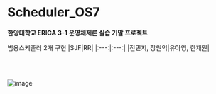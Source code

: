 # Scheduler_OS7

**한양대학교 ERICA 3-1 운영체제론 실습 기말 프로젝트**

범용스케줄러 2개 구현
|SJF|RR|
|:---:|:---:|
|전민지, 장원익|유아영, 한재원|

<br>
<br>

![image](https://user-images.githubusercontent.com/93467085/178137220-9879238d-a6f3-43bb-8cb1-1da748f3ffb7.png)
